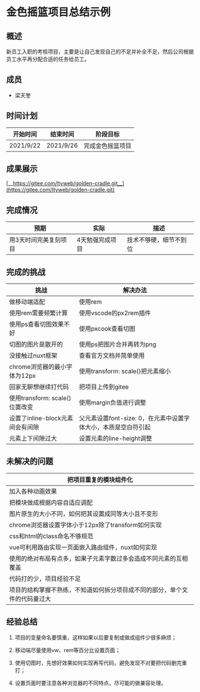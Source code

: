 # 金色摇篮项目总结示例
## 概述

新员工入职的考核项目，主要是让自己发现自己的不足并补全不足，然后公司根据员工水平再分配合适的任务给员工。



## 成员

- 梁天誉



## 时间计划

| 开始时间      | 结束时间      | 阶段目标     |
| --------- | --------- | -------- |
| 2021/9/22 | 2021/9/26 | 完成金色摇篮项目 |



## 成果展示

[__https://gitee.com/ltyweb/golden-cradle.git__](https://gitee.com/ltyweb/golden-cradle.git)



## 完成情况

| 预期          | 实际       | 描述          |
| ----------- | -------- | ----------- |
| 用3天时间完美复刻项目 | 4天勉强完成项目 | 技术不够硬，细节不到位 |



## 完成的挑战

| 挑战                       | 解决办法                                  |
| ------------------------ | ------------------------------------- |
| 做移动端适配                   | 使用rem                                 |
| 使用rem需要频繁计算              | 使用vscode的px2rem插件                     |
| 使用ps查看切图效果不好             | 使用pxcook查看切图                          |
| 切图的图片是散开的                | 使用ps把图片合并再转为png                       |
| 没接触过nuxt框架               | 查看官方文档并简单使用                           |
| chrome浏览器的最小字体为12px      | 使用transform: scale()把元素缩小             |
| 回家无聊想继续打代码               | 把项目上传到gitee                           |
| 使用transform: scale()位置改变 | 使用margin负值进行调整                        |
| 设置了inline-block元素间会有间隙   | 父元素设置font-size: 0，在元素中设置字体大小，本质是空白符引起 |
| 元素上下间隙过大                 | 设置元素的line-height调整                    |



## 未解决的问题

| 把项目重复的模块组件化                           |
| ------------------------------------- |
| 加入各种动画效果                              |
| 把模块做成根据内容自适应调配                        |
| 图片原生的大小不同，如何把其设置成同等大小且不变形             |
| chrome浏览器设置字体小于12px除了transform如何实现    |
| css和html的class命名不够规范                  |
| vue可利用路由实现一页面嵌入路由组件，nuxt如何实现          |
| 使用的绝对布局有点多，如果子元素字数过多会造成不同元素的互相覆盖      |
| 代码打的少，项目经验不足                          |
| 项目的结构掌握不熟练，不知道如何拆分项目成不同的部分，单个文件的代码量过大 |



## 经验总结

1. 项目的变量命名要慎重，这样如果以后要复制或做成组件少很多麻烦；

1. 移动端尽量使用vw、rem等百分比设置页面；

1. 使用切图时，先想好效果如何实现再写代码，避免发现不对要把代码删完重打；

1. 设置页面时要注意各种浏览器的不同特点，尽可能的做兼容处理。

